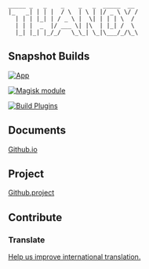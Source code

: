 ```
_____ _   _    _    _   _  _____  __
|_   _| | | |  / \  | \ | |/ _ \ \/ /
  | | | |_| | / _ \ |  \| | | | \  /
  | | |  _  |/ ___ \| |\  | |_| /  \
  |_| |_| |_/_/   \_\_| \_|\___/_/\_\
```


## Snapshot Builds

[![App](https://github.com/Tornaco/Thanox/actions/workflows/app.yml/badge.svg)](https://github.com/Tornaco/Thanox/actions/workflows/app.yml)

[![Magisk module](https://github.com/Tornaco/Thanox/actions/workflows/magisk-module.yml/badge.svg)](https://github.com/Tornaco/Thanox/actions/workflows/magisk-module.yml)

[![Build Plugins](https://github.com/Tornaco/Thanox/actions/workflows/plugins.yml/badge.svg)](https://github.com/Tornaco/Thanox/actions/workflows/plugins.yml)


## Documents

[Github.io](https://tornaco.github.io/Thanox/)

## Project

[Github.project](https://github.com/Tornaco/Thanox/projects)

## Contribute

### Translate

[Help us improve international translation.](doc_src/github/Translate)

